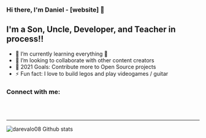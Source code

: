 ### Hi there, I'm Daniel - [website] 👋



## I'm a Son, Uncle, Developer, and Teacher in process!!

- 🌱 I’m currently learning everything 🤣
- 👯 I’m looking to collaborate with other content creators
- 🥅 2021 Goals: Contribute more to Open Source projects
- ⚡ Fun fact: I love to build legos and play videogames / guitar

### Connect with me:



<br />
<br />

---
<img aling="left" alt="darevalo08 Github stats " src="https://github-readme-stats.vercel.app/api?username=darevalo8&show_icons=true&hide_border=true"/>
<!--
**darevalo8/darevalo8** is a ✨ _special_ ✨ repository because its `README.md` (this file) appears on your GitHub profile.

Here are some ideas to get you started:

- 🔭 I’m currently working on ...
- 🌱 I’m currently learning ...
- 👯 I’m looking to collaborate on ...
- 🤔 I’m looking for help with ...
- 💬 Ask me about ...
- 📫 How to reach me: ...
- 😄 Pronouns: ...
- ⚡ Fun fact: ...
-->
